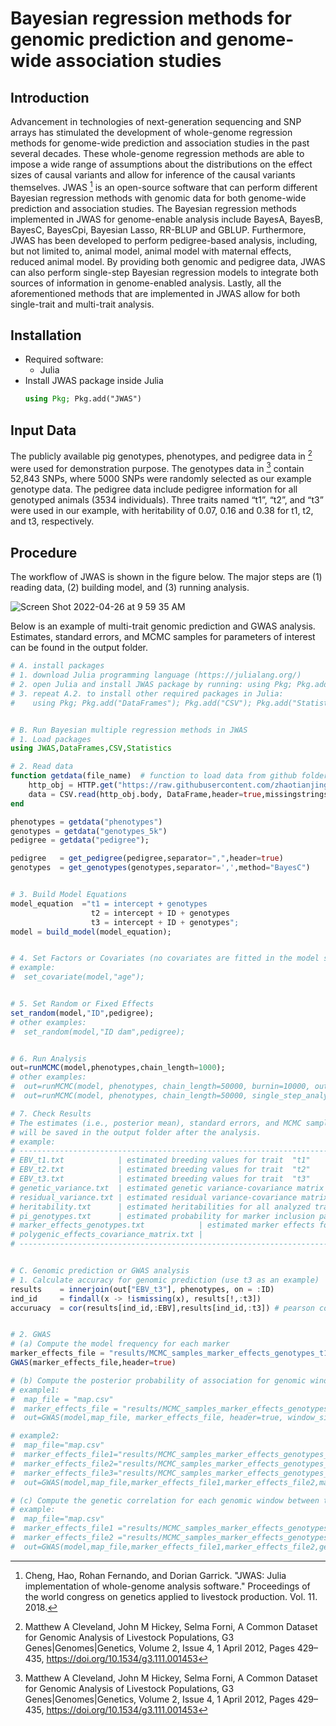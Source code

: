 # Bayesian regression methods for genomic prediction and genome-wide association studies


## Introduction

Advancement in technologies of next-generation sequencing and SNP arrays has stimulated the development of whole-genome regression methods for genome-wide prediction and association studies in the past several decades. These whole-genome regression methods are able to impose a wide range of assumptions about the distributions on the effect sizes of causal variants and allow for inference of the causal variants themselves. JWAS [^fn2] is an open-source software that can perform different Bayesian regression methods with genomic data for both genome-wide prediction and association studies. The Bayesian regression methods implemented in JWAS for genome-enable analysis include BayesA, BayesB, BayesC, BayesCpi, Bayesian Lasso, RR-BLUP and GBLUP. Furthermore, JWAS has been developed to perform pedigree-based analysis, including, but not limited to, animal model, animal model with maternal effects, reduced animal model. By providing both genomic and pedigree data, JWAS can also perform single-step Bayesian regression models to integrate both sources of information in genome-enabled analysis. Lastly, all the aforementioned methods that are implemented in JWAS allow for both single-trait and multi-trait analysis.   


## Installation
* Required software:
    * Julia  
* Install JWAS package inside Julia
    ```julia
    using Pkg; Pkg.add("JWAS")
    ```
## Input Data
The publicly available pig genotypes, phenotypes, and pedigree data in  [^fn1] were used for demonstration purpose. The genotypes data in [^fn1] contain 52,843 SNPs, where 5000 SNPs were randomly selected as our example genotype data. The pedigree data include pedigree information for all genotyped animals (3534 individuals). Three traits named “t1”, “t2”, and “t3” were used in our example, with heritability of 0.07, 0.16 and 0.38 for t1, t2, and t3, respectively.


## Procedure
The workflow of JWAS is shown in the figure below. The major steps are (1) reading data, (2) building model, and (3) running analysis.

![Screen Shot 2022-04-26 at 9 59 35 AM](https://user-images.githubusercontent.com/18593116/165353767-65da93ba-2b24-4b79-82d4-007f34637b8d.png)



Below is an example of multi-trait genomic prediction and GWAS analysis. Estimates, standard errors, and MCMC samples for parameters of interest can be found in the output folder.

```julia 
# A. install packages
# 1. download Julia programming language (https://julialang.org/)
# 2. open Julia and install JWAS package by running: using Pkg; Pkg.add("JWAS");
# 3. repeat A.2. to install other required packages in Julia:
#    using Pkg; Pkg.add("DataFrames"); Pkg.add("CSV"); Pkg.add("Statistics");


# B. Run Bayesian multiple regression methods in JWAS
# 1. Load packages
using JWAS,DataFrames,CSV,Statistics

# 2. Read data
function getdata(file_name)  # function to load data from github folder
    http_obj = HTTP.get("https://raw.githubusercontent.com/zhaotianjing/bio_protocol/main/data/$file_name.txt")
    data = CSV.read(http_obj.body, DataFrame,header=true,missingstrings=["."])
end

phenotypes = getdata("phenotypes")
genotypes = getdata("genotypes_5k")
pedigree = getdata("pedigree");

pedigree   = get_pedigree(pedigree,separator=",",header=true)
genotypes  = get_genotypes(genotypes,separator=',',method="BayesC")


# 3. Build Model Equations
model_equation  ="t1 = intercept + genotypes
                  t2 = intercept + ID + genotypes
                  t3 = intercept + ID + genotypes";
model = build_model(model_equation);


# 4. Set Factors or Covariates (no covariates are fitted in the model specified in B.3)
# example:
#  set_covariate(model,"age"); 


# 5. Set Random or Fixed Effects
set_random(model,"ID",pedigree);
# other examples:
#  set_random(model,"ID dam",pedigree);


# 6. Run Analysis
out=runMCMC(model,phenotypes,chain_length=1000);
# other examples:
#  out=runMCMC(model, phenotypes, chain_length=50000, burnin=10000, output_samples_frequency= 100); 
#  out=runMCMC(model, phenotypes, chain_length=50000, single_step_analysis=true, pedigree=pedigree); for single-step Bayesian regression analysis

# 7. Check Results
# The estimates (i.e., posterior mean), standard errors, and MCMC samples for parameters of interest 
# will be saved in the output folder after the analysis. 
# example:
# -------------------------------------------------------------------------------------------------
# EBV_t1.txt            | estimated breeding values for trait  "t1" 
# EBV_t2.txt            | estimated breeding values for trait  "t2" 
# EBV_t3.txt            | estimated breeding values for trait  "t3" 
# genetic_variance.txt  | estimated genetic variance-covariance matrix across traits
# residual_variance.txt | estimated residual variance-covariance matrix across traits
# heritability.txt      | estimated heritabilities for all analyzed traits
# pi_genotypes.txt      | estimated probability for marker inclusion patterns
# marker_effects_genotypes.txt            | estimated marker effects for all analyzed traits
# polygenic_effects_covariance_matrix.txt | 
# --------------------------------------------------------------------------------------------------


# C. Genomic prediction or GWAS analysis
# 1. Calculate accuracy for genomic prediction (use t3 as an example)
results    = innerjoin(out["EBV_t3"], phenotypes, on = :ID)
ind_id     = findall(x -> !ismissing(x), results[!,:t3])
accuruacy  = cor(results[ind_id,:EBV],results[ind_id,:t3]) # pearson correlation between estimated breeding values and observed phentypes


# 2. GWAS
# (a) Compute the model frequency for each marker
marker_effects_file = "results/MCMC_samples_marker_effects_genotypes_t1.txt" # MCMC samples of marker effects for trait t1
GWAS(marker_effects_file,header=true)

# (b) Compute the posterior probability of association for genomic windows based on their explained proportion of total genetic variance
# example1:
#  map_file = "map.csv"
#  marker_effects_file = "results/MCMC_samples_marker_effects_genotypes_t1.txt"
#  out=GWAS(model,map_file, marker_effects_file, header=true, window_size="1 Mb",threshold=0.01)

# example2:
#  map_file="map.csv"
#  marker_effects_file1="results/MCMC_samples_marker_effects_genotypes_t1.txt"
#  marker_effects_file2="results/MCMC_samples_marker_effects_genotypes_t2.txt"
#  marker_effects_file3="results/MCMC_samples_marker_effects_genotypes_t3.txt"
#  out=GWAS(model,map_file,marker_effects_file1,marker_effects_file2,marker_effects_file3,header=true,window_size="1 Mb")

# (c) Compute the genetic correlation for each genomic window between two analyzed traits
# example:
#  map_file="map.csv"
#  marker_effects_file1 ="results/MCMC_samples_marker_effects_genotypes_y1.txt"
#  marker_effects_file2 ="results/MCMC_samples_marker_effects_genotypes_y2.txt"
#  out=GWAS(model,map_file,marker_effects_file1,marker_effects_file2,genetic_correlation=true,header=true,window_size="1 Mb")
```



[^fn1]: Matthew A Cleveland, John M Hickey, Selma Forni, A Common Dataset for Genomic Analysis of Livestock Populations, G3 Genes|Genomes|Genetics, Volume 2, Issue 4, 1 April 2012, Pages 429–435, https://doi.org/10.1534/g3.111.001453
[^fn2]: Cheng, Hao, Rohan Fernando, and Dorian Garrick. "JWAS: Julia implementation of whole-genome analysis software." Proceedings of the world congress on genetics applied to livestock production. Vol. 11. 2018.
